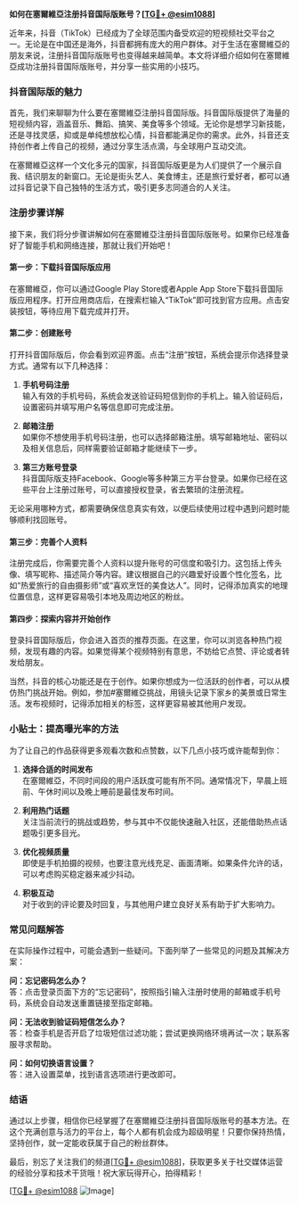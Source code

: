 **如何在塞爾維亞注册抖音国际版账号？[[TG💪+ @esim1088](https://t.me/s/esim1088)]**

近年来，抖音（TikTok）已经成为了全球范围内备受欢迎的短视频社交平台之一。无论是在中国还是海外，抖音都拥有庞大的用户群体。对于生活在塞爾維亞的朋友来说，注册抖音国际版账号也变得越来越简单。本文将详细介绍如何在塞爾維亞成功注册抖音国际版账号，并分享一些实用的小技巧。

### 抖音国际版的魅力

首先，我们来聊聊为什么要在塞爾維亞注册抖音国际版。抖音国际版提供了海量的短视频内容，涵盖音乐、舞蹈、搞笑、美食等多个领域。无论你是想学习新技能，还是寻找灵感，抑或是单纯想放松心情，抖音都能满足你的需求。此外，抖音还支持创作者上传自己的视频，通过分享生活点滴，与全球用户互动交流。

在塞爾維亞这样一个文化多元的国家，抖音国际版更是为人们提供了一个展示自我、结识朋友的新窗口。无论是街头艺人、美食博主，还是旅行爱好者，都可以通过抖音记录下自己独特的生活方式，吸引更多志同道合的人关注。

### 注册步骤详解

接下来，我们将分步骤讲解如何在塞爾維亞注册抖音国际版账号。如果你已经准备好了智能手机和网络连接，那就让我们开始吧！

#### 第一步：下载抖音国际版应用

在塞爾維亞，你可以通过Google Play Store或者Apple App Store下载抖音国际版应用程序。打开应用商店后，在搜索栏输入“TikTok”即可找到官方应用。点击安装按钮，等待应用下载完成并打开。

#### 第二步：创建账号

打开抖音国际版后，你会看到欢迎界面。点击“注册”按钮，系统会提示你选择登录方式。通常有以下几种选择：

1. **手机号码注册**  
   输入有效的手机号码，系统会发送验证码短信到你的手机上。输入验证码后，设置密码并填写用户名等信息即可完成注册。

2. **邮箱注册**  
   如果你不想使用手机号码注册，也可以选择邮箱注册。填写邮箱地址、密码以及相关信息后，同样需要验证邮箱才能继续下一步。

3. **第三方账号登录**  
   抖音国际版支持Facebook、Google等多种第三方平台登录。如果你已经在这些平台上注册过账号，可以直接授权登录，省去繁琐的注册流程。

无论采用哪种方式，都需要确保信息真实有效，以便后续使用过程中遇到问题时能够顺利找回账号。

#### 第三步：完善个人资料

注册完成后，你需要完善个人资料以提升账号的可信度和吸引力。这包括上传头像、填写昵称、描述简介等内容。建议根据自己的兴趣爱好设置个性化签名，比如“热爱旅行的自由摄影师”或“喜欢烹饪的美食达人”。同时，记得添加真实的地理位置信息，这样更容易吸引本地及周边地区的粉丝。

#### 第四步：探索内容并开始创作

登录抖音国际版后，你会进入首页的推荐页面。在这里，你可以浏览各种热门视频，发现有趣的内容。如果觉得某个视频特别有意思，不妨给它点赞、评论或者转发给朋友。

当然，抖音的核心功能还是在于创作。如果你想成为一位活跃的创作者，可以从模仿热门挑战开始。例如，参加#塞爾維亞挑战，用镜头记录下家乡的美景或日常生活。发布视频时，记得添加相关的标签，这样更容易被其他用户发现。

### 小贴士：提高曝光率的方法

为了让自己的作品获得更多观看次数和点赞数，以下几点小技巧或许能帮到你：

1. **选择合适的时间发布**  
   在塞爾維亞，不同时间段的用户活跃度可能有所不同。通常情况下，早晨上班前、午休时间以及晚上睡前是最佳发布时间。

2. **利用热门话题**  
   关注当前流行的挑战或趋势，参与其中不仅能快速融入社区，还能借助热点话题吸引更多目光。

3. **优化视频质量**  
   即使是手机拍摄的视频，也要注意光线充足、画面清晰。如果条件允许的话，可以考虑购买稳定器来减少抖动。

4. **积极互动**  
   对于收到的评论要及时回复，与其他用户建立良好关系有助于扩大影响力。

### 常见问题解答

在实际操作过程中，可能会遇到一些疑问。下面列举了一些常见的问题及其解决方案：

**问：忘记密码怎么办？**  
答：点击登录页面下方的“忘记密码”，按照指引输入注册时使用的邮箱或手机号码，系统会自动发送重置链接至指定邮箱。

**问：无法收到验证码短信怎么办？**  
答：检查手机是否开启了垃圾短信过滤功能；尝试更换网络环境再试一次；联系客服寻求帮助。

**问：如何切换语言设置？**  
答：进入设置菜单，找到语言选项进行更改即可。

### 结语

通过以上步骤，相信你已经掌握了在塞爾維亞注册抖音国际版账号的基本方法。在这个充满创意与活力的平台上，每个人都有机会成为超级明星！只要你保持热情，坚持创作，就一定能收获属于自己的粉丝群体。

最后，别忘了关注我们的频道[[TG💪+ @esim1088](https://t.me/s/esim1088)]，获取更多关于社交媒体运营的经验分享和技术干货哦！祝大家玩得开心，拍得精彩！

[[TG💪+ @esim1088](https://t.me/s/esim1088) ![Image](https://i.postimg.cc/4NQfJmqS/Snipaste-2025-05-13-00-14-12.png)]